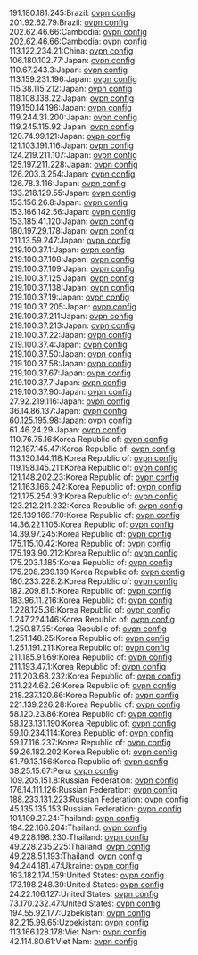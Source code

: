 191.180.181.245:Brazil: [ovpn config](vpn/191_180_181_245.ovpn)  
201.92.62.79:Brazil: [ovpn config](vpn/201_92_62_79.ovpn)  
202.62.46.66:Cambodia: [ovpn config](vpn/202_62_46_66.ovpn)  
202.62.46.66:Cambodia: [ovpn config](vpn/202_62_46_66.ovpn)  
113.122.234.21:China: [ovpn config](vpn/113_122_234_21.ovpn)  
106.180.102.77:Japan: [ovpn config](vpn/106_180_102_77.ovpn)  
110.67.243.3:Japan: [ovpn config](vpn/110_67_243_3.ovpn)  
113.159.231.196:Japan: [ovpn config](vpn/113_159_231_196.ovpn)  
115.38.115.212:Japan: [ovpn config](vpn/115_38_115_212.ovpn)  
118.108.138.22:Japan: [ovpn config](vpn/118_108_138_22.ovpn)  
119.150.14.196:Japan: [ovpn config](vpn/119_150_14_196.ovpn)  
119.244.31.200:Japan: [ovpn config](vpn/119_244_31_200.ovpn)  
119.245.115.92:Japan: [ovpn config](vpn/119_245_115_92.ovpn)  
120.74.99.121:Japan: [ovpn config](vpn/120_74_99_121.ovpn)  
121.103.191.116:Japan: [ovpn config](vpn/121_103_191_116.ovpn)  
124.219.211.107:Japan: [ovpn config](vpn/124_219_211_107.ovpn)  
125.197.211.228:Japan: [ovpn config](vpn/125_197_211_228.ovpn)  
126.203.3.254:Japan: [ovpn config](vpn/126_203_3_254.ovpn)  
126.78.3.116:Japan: [ovpn config](vpn/126_78_3_116.ovpn)  
133.218.129.55:Japan: [ovpn config](vpn/133_218_129_55.ovpn)  
153.156.26.8:Japan: [ovpn config](vpn/153_156_26_8.ovpn)  
153.166.142.56:Japan: [ovpn config](vpn/153_166_142_56.ovpn)  
153.185.41.120:Japan: [ovpn config](vpn/153_185_41_120.ovpn)  
180.197.29.178:Japan: [ovpn config](vpn/180_197_29_178.ovpn)  
211.13.59.247:Japan: [ovpn config](vpn/211_13_59_247.ovpn)  
219.100.37.1:Japan: [ovpn config](vpn/219_100_37_1.ovpn)  
219.100.37.108:Japan: [ovpn config](vpn/219_100_37_108.ovpn)  
219.100.37.109:Japan: [ovpn config](vpn/219_100_37_109.ovpn)  
219.100.37.125:Japan: [ovpn config](vpn/219_100_37_125.ovpn)  
219.100.37.138:Japan: [ovpn config](vpn/219_100_37_138.ovpn)  
219.100.37.19:Japan: [ovpn config](vpn/219_100_37_19.ovpn)  
219.100.37.205:Japan: [ovpn config](vpn/219_100_37_205.ovpn)  
219.100.37.211:Japan: [ovpn config](vpn/219_100_37_211.ovpn)  
219.100.37.213:Japan: [ovpn config](vpn/219_100_37_213.ovpn)  
219.100.37.22:Japan: [ovpn config](vpn/219_100_37_22.ovpn)  
219.100.37.4:Japan: [ovpn config](vpn/219_100_37_4.ovpn)  
219.100.37.50:Japan: [ovpn config](vpn/219_100_37_50.ovpn)  
219.100.37.58:Japan: [ovpn config](vpn/219_100_37_58.ovpn)  
219.100.37.67:Japan: [ovpn config](vpn/219_100_37_67.ovpn)  
219.100.37.7:Japan: [ovpn config](vpn/219_100_37_7.ovpn)  
219.100.37.90:Japan: [ovpn config](vpn/219_100_37_90.ovpn)  
27.92.219.116:Japan: [ovpn config](vpn/27_92_219_116.ovpn)  
36.14.86.137:Japan: [ovpn config](vpn/36_14_86_137.ovpn)  
60.125.195.98:Japan: [ovpn config](vpn/60_125_195_98.ovpn)  
61.46.24.29:Japan: [ovpn config](vpn/61_46_24_29.ovpn)  
110.76.75.16:Korea Republic of: [ovpn config](vpn/110_76_75_16.ovpn)  
112.187.145.47:Korea Republic of: [ovpn config](vpn/112_187_145_47.ovpn)  
113.130.144.118:Korea Republic of: [ovpn config](vpn/113_130_144_118.ovpn)  
119.198.145.211:Korea Republic of: [ovpn config](vpn/119_198_145_211.ovpn)  
121.148.202.23:Korea Republic of: [ovpn config](vpn/121_148_202_23.ovpn)  
121.163.166.242:Korea Republic of: [ovpn config](vpn/121_163_166_242.ovpn)  
121.175.254.93:Korea Republic of: [ovpn config](vpn/121_175_254_93.ovpn)  
123.212.211.232:Korea Republic of: [ovpn config](vpn/123_212_211_232.ovpn)  
125.139.166.170:Korea Republic of: [ovpn config](vpn/125_139_166_170.ovpn)  
14.36.221.105:Korea Republic of: [ovpn config](vpn/14_36_221_105.ovpn)  
14.39.97.245:Korea Republic of: [ovpn config](vpn/14_39_97_245.ovpn)  
175.115.10.42:Korea Republic of: [ovpn config](vpn/175_115_10_42.ovpn)  
175.193.90.212:Korea Republic of: [ovpn config](vpn/175_193_90_212.ovpn)  
175.203.1.185:Korea Republic of: [ovpn config](vpn/175_203_1_185.ovpn)  
175.208.239.139:Korea Republic of: [ovpn config](vpn/175_208_239_139.ovpn)  
180.233.228.2:Korea Republic of: [ovpn config](vpn/180_233_228_2.ovpn)  
182.209.81.5:Korea Republic of: [ovpn config](vpn/182_209_81_5.ovpn)  
183.96.11.216:Korea Republic of: [ovpn config](vpn/183_96_11_216.ovpn)  
1.228.125.36:Korea Republic of: [ovpn config](vpn/1_228_125_36.ovpn)  
1.247.224.146:Korea Republic of: [ovpn config](vpn/1_247_224_146.ovpn)  
1.250.87.35:Korea Republic of: [ovpn config](vpn/1_250_87_35.ovpn)  
1.251.148.25:Korea Republic of: [ovpn config](vpn/1_251_148_25.ovpn)  
1.251.191.211:Korea Republic of: [ovpn config](vpn/1_251_191_211.ovpn)  
211.185.91.69:Korea Republic of: [ovpn config](vpn/211_185_91_69.ovpn)  
211.193.47.1:Korea Republic of: [ovpn config](vpn/211_193_47_1.ovpn)  
211.203.68.232:Korea Republic of: [ovpn config](vpn/211_203_68_232.ovpn)  
211.224.62.26:Korea Republic of: [ovpn config](vpn/211_224_62_26.ovpn)  
218.237.120.66:Korea Republic of: [ovpn config](vpn/218_237_120_66.ovpn)  
221.139.226.28:Korea Republic of: [ovpn config](vpn/221_139_226_28.ovpn)  
58.120.23.86:Korea Republic of: [ovpn config](vpn/58_120_23_86.ovpn)  
58.123.131.190:Korea Republic of: [ovpn config](vpn/58_123_131_190.ovpn)  
59.10.234.114:Korea Republic of: [ovpn config](vpn/59_10_234_114.ovpn)  
59.17.116.237:Korea Republic of: [ovpn config](vpn/59_17_116_237.ovpn)  
59.26.182.202:Korea Republic of: [ovpn config](vpn/59_26_182_202.ovpn)  
61.79.13.156:Korea Republic of: [ovpn config](vpn/61_79_13_156.ovpn)  
38.25.15.67:Peru: [ovpn config](vpn/38_25_15_67.ovpn)  
109.205.151.8:Russian Federation: [ovpn config](vpn/109_205_151_8.ovpn)  
176.14.111.126:Russian Federation: [ovpn config](vpn/176_14_111_126.ovpn)  
188.233.131.223:Russian Federation: [ovpn config](vpn/188_233_131_223.ovpn)  
45.135.135.153:Russian Federation: [ovpn config](vpn/45_135_135_153.ovpn)  
101.109.27.24:Thailand: [ovpn config](vpn/101_109_27_24.ovpn)  
184.22.166.204:Thailand: [ovpn config](vpn/184_22_166_204.ovpn)  
49.228.198.230:Thailand: [ovpn config](vpn/49_228_198_230.ovpn)  
49.228.235.225:Thailand: [ovpn config](vpn/49_228_235_225.ovpn)  
49.228.51.193:Thailand: [ovpn config](vpn/49_228_51_193.ovpn)  
94.244.181.47:Ukraine: [ovpn config](vpn/94_244_181_47.ovpn)  
163.182.174.159:United States: [ovpn config](vpn/163_182_174_159.ovpn)  
173.198.248.39:United States: [ovpn config](vpn/173_198_248_39.ovpn)  
24.22.106.127:United States: [ovpn config](vpn/24_22_106_127.ovpn)  
73.170.232.47:United States: [ovpn config](vpn/73_170_232_47.ovpn)  
194.55.92.177:Uzbekistan: [ovpn config](vpn/194_55_92_177.ovpn)  
82.215.99.65:Uzbekistan: [ovpn config](vpn/82_215_99_65.ovpn)  
113.166.128.178:Viet Nam: [ovpn config](vpn/113_166_128_178.ovpn)  
42.114.80.61:Viet Nam: [ovpn config](vpn/42_114_80_61.ovpn)  
